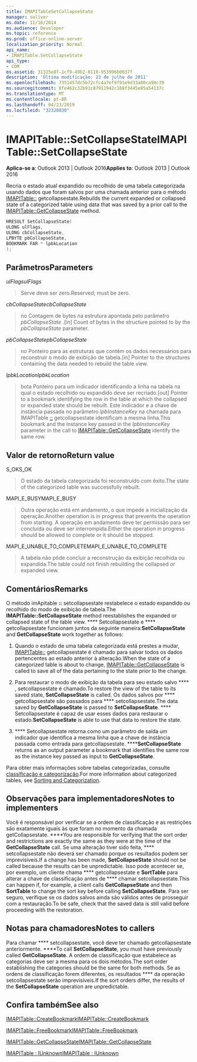 ```yaml
---
title: IMAPITableSetCollapseState
manager: soliver
ms.date: 11/16/2014
ms.audience: Developer
ms.topic: reference
ms.prod: office-online-server
localization_priority: Normal
api_name:
- IMAPITable.SetCollapseState
api_type:
- COM
ms.assetid: 31325e8f-1cf9-49b2-8118-953996b0037f
description: 'Última modificação: 23 de julho de 2011'
ms.openlocfilehash: 7351457dc5b72cfc4a7ef9f91e9d33a80ca98c39
ms.sourcegitcommit: 8fe462c32b91c87911942c188f3445e85a54137c
ms.translationtype: MT
ms.contentlocale: pt-BR
ms.lasthandoff: 04/23/2019
ms.locfileid: "32328830"
---
```

# <a name="imapitablesetcollapsestate"></a><span data-ttu-id="9b7c0-103">IMAPITable::SetCollapseState</span><span class="sxs-lookup"><span data-stu-id="9b7c0-103">IMAPITable::SetCollapseState</span></span>

  
  
<span data-ttu-id="9b7c0-104">**Aplica-se a**: Outlook 2013 | Outlook 2016</span><span class="sxs-lookup"><span data-stu-id="9b7c0-104">**Applies to**: Outlook 2013 | Outlook 2016</span></span> 
  
<span data-ttu-id="9b7c0-105">Recria o estado atual expandido ou recolhido de uma tabela categorizada usando dados que foram salvos por uma chamada anterior para o método [IMAPITable::](imapitable-getcollapsestate.md) getcollapsestate.</span><span class="sxs-lookup"><span data-stu-id="9b7c0-105">Rebuilds the current expanded or collapsed state of a categorized table using data that was saved by a prior call to the [IMAPITable::GetCollapseState](imapitable-getcollapsestate.md) method.</span></span> 
  
```cpp
HRESULT SetCollapseState(
ULONG ulFlags,
ULONG cbCollapseState,
LPBYTE pbCollapseState,
BOOKMARK FAR * lpbkLocation
);
```

## <a name="parameters"></a><span data-ttu-id="9b7c0-106">Parâmetros</span><span class="sxs-lookup"><span data-stu-id="9b7c0-106">Parameters</span></span>

 <span data-ttu-id="9b7c0-107">_ulFlags_</span><span class="sxs-lookup"><span data-stu-id="9b7c0-107">_ulFlags_</span></span>
  
> <span data-ttu-id="9b7c0-108">Serve deve ser zero.</span><span class="sxs-lookup"><span data-stu-id="9b7c0-108">Reserved; must be zero.</span></span>
    
 <span data-ttu-id="9b7c0-109">_cbCollapseState_</span><span class="sxs-lookup"><span data-stu-id="9b7c0-109">_cbCollapseState_</span></span>
  
> <span data-ttu-id="9b7c0-110">no Contagem de bytes na estrutura apontada pelo parâmetro _pbCollapseState_ .</span><span class="sxs-lookup"><span data-stu-id="9b7c0-110">[in] Count of bytes in the structure pointed to by the  _pbCollapseState_ parameter.</span></span> 
    
 <span data-ttu-id="9b7c0-111">_pbCollapseState_</span><span class="sxs-lookup"><span data-stu-id="9b7c0-111">_pbCollapseState_</span></span>
  
> <span data-ttu-id="9b7c0-112">no Ponteiro para as estruturas que contêm os dados necessários para reconstruir o modo de exibição de tabela.</span><span class="sxs-lookup"><span data-stu-id="9b7c0-112">[in] Pointer to the structures containing the data needed to rebuild the table view.</span></span>
    
 <span data-ttu-id="9b7c0-113">_lpbkLocation_</span><span class="sxs-lookup"><span data-stu-id="9b7c0-113">_lpbkLocation_</span></span>
  
> <span data-ttu-id="9b7c0-114">bota Ponteiro para um indicador identificando a linha na tabela na qual o estado recolhido ou expandido deve ser recriado.</span><span class="sxs-lookup"><span data-stu-id="9b7c0-114">[out] Pointer to a bookmark identifying the row in the table at which the collapsed or expanded state should be rebuilt.</span></span> <span data-ttu-id="9b7c0-115">Este indicador e a chave de instância passada no parâmetro _lpbInstanceKey_ na chamada para IMAPITable [::](imapitable-getcollapsestate.md) getcollapsestate identificam a mesma linha.</span><span class="sxs-lookup"><span data-stu-id="9b7c0-115">This bookmark and the instance key passed in the  _lpbInstanceKey_ parameter in the call to [IMAPITable::GetCollapseState](imapitable-getcollapsestate.md) identify the same row.</span></span> 
    
## <a name="return-value"></a><span data-ttu-id="9b7c0-116">Valor de retorno</span><span class="sxs-lookup"><span data-stu-id="9b7c0-116">Return value</span></span>

<span data-ttu-id="9b7c0-117">S_OK</span><span class="sxs-lookup"><span data-stu-id="9b7c0-117">S_OK</span></span> 
  
> <span data-ttu-id="9b7c0-118">O estado da tabela categorizada foi reconstruído com êxito.</span><span class="sxs-lookup"><span data-stu-id="9b7c0-118">The state of the categorized table was successfully rebuilt.</span></span>
    
<span data-ttu-id="9b7c0-119">MAPI_E_BUSY</span><span class="sxs-lookup"><span data-stu-id="9b7c0-119">MAPI_E_BUSY</span></span> 
  
> <span data-ttu-id="9b7c0-120">Outra operação está em andamento, o que impede a inicialização da operação.</span><span class="sxs-lookup"><span data-stu-id="9b7c0-120">Another operation is in progress that prevents the operation from starting.</span></span> <span data-ttu-id="9b7c0-121">A operação em andamento deve ter permissão para ser concluída ou deve ser interrompida.</span><span class="sxs-lookup"><span data-stu-id="9b7c0-121">Either the operation in progress should be allowed to complete or it should be stopped.</span></span>
    
<span data-ttu-id="9b7c0-122">MAPI_E_UNABLE_TO_COMPLETE</span><span class="sxs-lookup"><span data-stu-id="9b7c0-122">MAPI_E_UNABLE_TO_COMPLETE</span></span> 
  
> <span data-ttu-id="9b7c0-123">A tabela não pôde concluir a reconstrução da exibição recolhida ou expandida.</span><span class="sxs-lookup"><span data-stu-id="9b7c0-123">The table could not finish rebuilding the collapsed or expanded view.</span></span>
    
## <a name="remarks"></a><span data-ttu-id="9b7c0-124">Comentários</span><span class="sxs-lookup"><span data-stu-id="9b7c0-124">Remarks</span></span>

<span data-ttu-id="9b7c0-125">O método imApitable **::** setcollapsestate restabelece o estado expandido ou recolhido do modo de exibição de tabela.</span><span class="sxs-lookup"><span data-stu-id="9b7c0-125">The **IMAPITable::SetCollapseState** method reestablishes the expanded or collapsed state of the table view.</span></span> <span data-ttu-id="9b7c0-126">\*\*\*\* Setcollapsestate e \*\*\*\* getcollapsestate funcionam juntos da seguinte maneira:</span><span class="sxs-lookup"><span data-stu-id="9b7c0-126">**SetCollapseState** and **GetCollapseState** work together as follows:</span></span> 
  
1. <span data-ttu-id="9b7c0-127">Quando o estado de uma tabela categorizada está prestes a mudar, [IMAPITable::](imapitable-getcollapsestate.md) getcollapsestate é chamado para salvar todos os dados pertencentes ao estado anterior à alteração.</span><span class="sxs-lookup"><span data-stu-id="9b7c0-127">When the state of a categorized table is about to change, [IMAPITable::GetCollapseState](imapitable-getcollapsestate.md) is called to save all of the data pertaining to the state prior to the change.</span></span> 
    
2. <span data-ttu-id="9b7c0-128">Para restaurar o modo de exibição da tabela para seu estado salvo \*\*\*\* , setcollapsestate é chamado.</span><span class="sxs-lookup"><span data-stu-id="9b7c0-128">To restore the view of the table to its saved state, **SetCollapseState** is called.</span></span> <span data-ttu-id="9b7c0-129">Os dados salvos por \*\*\*\* getcollapsestate são passados para \*\*\*\* setcollapsestate.</span><span class="sxs-lookup"><span data-stu-id="9b7c0-129">The data saved by **GetCollapseState** is passed to **SetCollapseState**.</span></span> <span data-ttu-id="9b7c0-130">\*\*\*\* Setcollapsestate é capaz de usar esses dados para restaurar o estado.</span><span class="sxs-lookup"><span data-stu-id="9b7c0-130">**SetCollapseState** is able to use that data to restore the state.</span></span> 
    
3. <span data-ttu-id="9b7c0-131">\*\*\*\* Setcollapsestate retorna como um parâmetro de saída um indicador que identifica a mesma linha que a chave de instância passada como entrada para getcollapsestate. \*\*\*\*</span><span class="sxs-lookup"><span data-stu-id="9b7c0-131">**SetCollapseState** returns as an output parameter a bookmark that identifies the same row as the instance key passed as input to **GetCollapseState**.</span></span>
    
<span data-ttu-id="9b7c0-132">Para obter mais informações sobre tabelas categorizadas, consulte [classificação e categorização](sorting-and-categorization.md).</span><span class="sxs-lookup"><span data-stu-id="9b7c0-132">For more information about categorized tables, see [Sorting and Categorization](sorting-and-categorization.md).</span></span> 
  
## <a name="notes-to-implementers"></a><span data-ttu-id="9b7c0-133">Observações para implementadores</span><span class="sxs-lookup"><span data-stu-id="9b7c0-133">Notes to implementers</span></span>

<span data-ttu-id="9b7c0-134">Você é responsável por verificar se a ordem de classificação e as restrições são exatamente iguais às que foram no momento da chamada getCollapsestate. \*\*\*\*</span><span class="sxs-lookup"><span data-stu-id="9b7c0-134">You are responsible for verifying that the sort order and restrictions are exactly the same as they were at the time of the **GetCollapseState** call.</span></span> <span data-ttu-id="9b7c0-135">Se uma alteração tiver sido feita, \*\*\*\* setcollapsestate não deverá ser chamado porque os resultados podem ser imprevisíveis.</span><span class="sxs-lookup"><span data-stu-id="9b7c0-135">If a change has been made, **SetCollapseState** should not be called because the results can be unpredictable.</span></span> <span data-ttu-id="9b7c0-136">Isso pode acontecer se, por exemplo, um cliente chama \*\*\*\* getcollapsestate e **SortTable** para alterar a chave de classificação antes de \*\*\*\* chamar setcollapsestate.</span><span class="sxs-lookup"><span data-stu-id="9b7c0-136">This can happen if, for example, a client calls **GetCollapseState** and then **SortTable** to change the sort key before calling **SetCollapseState**.</span></span> <span data-ttu-id="9b7c0-137">Para ser seguro, verifique se os dados salvos ainda são válidos antes de prosseguir com a restauração.</span><span class="sxs-lookup"><span data-stu-id="9b7c0-137">To be safe, check that the saved data is still valid before proceeding with the restoration.</span></span> 
  
## <a name="notes-to-callers"></a><span data-ttu-id="9b7c0-138">Notas para chamadores</span><span class="sxs-lookup"><span data-stu-id="9b7c0-138">Notes to callers</span></span>

<span data-ttu-id="9b7c0-139">Para chamar \*\*\*\* setcollapsestate, você deve ter chamado getcollapsestate anteriormente. \*\*\*\*</span><span class="sxs-lookup"><span data-stu-id="9b7c0-139">To call **SetCollapseState**, you must have previously called **GetCollapseState**.</span></span> <span data-ttu-id="9b7c0-140">A ordem de classificação que estabelece as categorias deve ser a mesma para os dois métodos.</span><span class="sxs-lookup"><span data-stu-id="9b7c0-140">The sort order establishing the categories should be the same for both methods.</span></span> <span data-ttu-id="9b7c0-141">Se as ordens de classificação forem diferentes, os resultados \*\*\*\* da operação setcollapsestate serão imprevisíveis.</span><span class="sxs-lookup"><span data-stu-id="9b7c0-141">If the sort orders differ, the results of the **SetCollapseState** operation are unpredictable.</span></span> 
  
## <a name="see-also"></a><span data-ttu-id="9b7c0-142">Confira também</span><span class="sxs-lookup"><span data-stu-id="9b7c0-142">See also</span></span>



[<span data-ttu-id="9b7c0-143">IMAPITable::CreateBookmark</span><span class="sxs-lookup"><span data-stu-id="9b7c0-143">IMAPITable::CreateBookmark</span></span>](imapitable-createbookmark.md)
  
[<span data-ttu-id="9b7c0-144">IMAPITable::FreeBookmark</span><span class="sxs-lookup"><span data-stu-id="9b7c0-144">IMAPITable::FreeBookmark</span></span>](imapitable-freebookmark.md)
  
[<span data-ttu-id="9b7c0-145">IMAPITable::GetCollapseState</span><span class="sxs-lookup"><span data-stu-id="9b7c0-145">IMAPITable::GetCollapseState</span></span>](imapitable-getcollapsestate.md)
  
[<span data-ttu-id="9b7c0-146">IMAPITable : IUnknown</span><span class="sxs-lookup"><span data-stu-id="9b7c0-146">IMAPITable : IUnknown</span></span>](imapitableiunknown.md)

